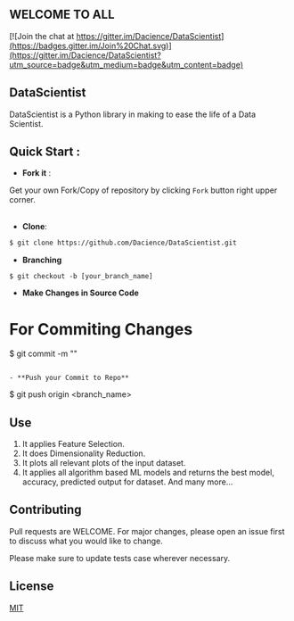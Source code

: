 ## WELCOME TO ALL

[![Join the chat at https://gitter.im/Dacience/DataScientist](https://badges.gitter.im/Join%20Chat.svg)](https://gitter.im/Dacience/DataScientist?utm_source=badge&utm_medium=badge&utm_content=badge)


## DataScientist 
DataScientist is a Python library in making to ease the life of a Data Scientist.

## Quick Start :

- **Fork it** :

Get your own Fork/Copy of repository by clicking `Fork` button right upper corner.<br><br>

- **Clone**:

```sh
$ git clone https://github.com/Dacience/DataScientist.git
```

- **Branching**
```
$ git checkout -b [your_branch_name]
```

- **Make Changes in Source Code**

# For Commiting Changes

$ git commit -m "<your commit message>"

```

- **Push your Commit to Repo**
```
$ git push origin <branch_name>


## Use
1. It applies Feature Selection.
2. It does Dimensionality Reduction.
3. It plots all relevant plots of the input dataset.
4. It applies all algorithm based ML models and returns the best model, accuracy, predicted output for dataset.
   And many more...

## Contributing
Pull requests are WELCOME. For major changes, please open an issue first to discuss what you would like to change.

Please make sure to update tests case wherever necessary.

## License
[MIT](https://choosealicense.com/licenses/mit/)
